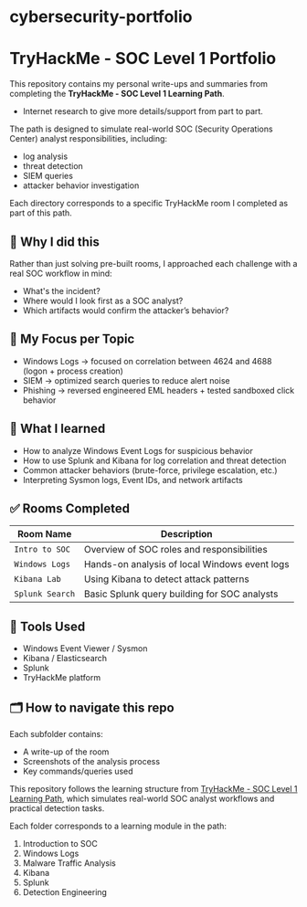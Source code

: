 # cybersecurity-portfolio

# TryHackMe - SOC Level 1 Portfolio

This repository contains my personal write-ups and summaries from completing the **TryHackMe - SOC Level 1 Learning Path**.
+ Internet research to give more details/support from part to part. 


The path is designed to simulate real-world SOC (Security Operations Center) analyst responsibilities, including:
- log analysis
- threat detection
- SIEM queries
- attacker behavior investigation

Each directory corresponds to a specific TryHackMe room I completed as part of this path.

## 🎯 Why I did this
Rather than just solving pre-built rooms, I approached each challenge with a real SOC workflow in mind:
- What's the incident?
- Where would I look first as a SOC analyst?
- Which artifacts would confirm the attacker’s behavior?

## 🔎 My Focus per Topic
- Windows Logs → focused on correlation between 4624 and 4688 (logon + process creation)
- SIEM → optimized search queries to reduce alert noise
- Phishing → reversed engineered EML headers + tested sandboxed click behavior



## 🧠 What I learned
- How to analyze Windows Event Logs for suspicious behavior
- How to use Splunk and Kibana for log correlation and threat detection
- Common attacker behaviors (brute-force, privilege escalation, etc.)
- Interpreting Sysmon logs, Event IDs, and network artifacts

## ✅ Rooms Completed
| Room Name | Description |
|-----------|-------------|
| `Intro to SOC` | Overview of SOC roles and responsibilities |
| `Windows Logs` | Hands-on analysis of local Windows event logs |
| `Kibana Lab` | Using Kibana to detect attack patterns |
| `Splunk Search` | Basic Splunk query building for SOC analysts |

## 🔧 Tools Used
- Windows Event Viewer / Sysmon
- Kibana / Elasticsearch
- Splunk
- TryHackMe platform

## 🗂️ How to navigate this repo
Each subfolder contains:
- A write-up of the room
- Screenshots of the analysis process
- Key commands/queries used


This repository follows the learning structure from [TryHackMe - SOC Level 1 Learning Path](https://tryhackme.com/path/outline/soc-level-1), which simulates real-world SOC analyst workflows and practical detection tasks.

Each folder corresponds to a learning module in the path:
1. Introduction to SOC
2. Windows Logs
3. Malware Traffic Analysis
4. Kibana
5. Splunk
6. Detection Engineering
 
 
